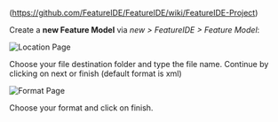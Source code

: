 <!-- Breadcrumb -->
(https://github.com/FeatureIDE/FeatureIDE/wiki/FeatureIDE-Project)

<!-- Introduction -->
Create a **new Feature Model** via _new > FeatureIDE > Feature Model_:

![Location Page](https://user-images.githubusercontent.com/32126942/31543372-0a6872b6-b016-11e7-8e10-24ecfcd89ab4.png)

Choose your file destination folder and type the file name. Continue by clicking on next or finish (default format is xml)

![Format Page](https://user-images.githubusercontent.com/32126942/31543257-9867a696-b015-11e7-8b9c-09fd8cedf0dc.png)

Choose your format and click on finish.